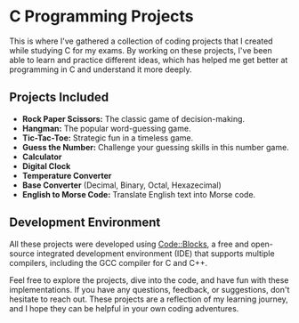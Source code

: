 # C Programming Projects

This is where I've gathered a collection of coding projects that I created while studying C for my exams. 
By working on these projects, I've been able to learn and practice different ideas, which has helped me get better at programming in C and understand it more deeply.

## Projects Included

- **Rock Paper Scissors:** The classic game of decision-making.
- **Hangman:** The popular word-guessing game.
- **Tic-Tac-Toe:** Strategic fun in a timeless game.
- **Guess the Number:** Challenge your guessing skills in this number game.
- **Calculator**
- **Digital Clock**
- **Temperature Converter** 
- **Base Converter** (Decimal, Binary, Octal, Hexazecimal)
- **English to Morse Code:** Translate English text into Morse code.

## Development Environment

All these projects were developed using [Code::Blocks](http://www.codeblocks.org/), a free and open-source integrated development environment (IDE) that supports multiple compilers, including the GCC compiler for C and C++.

Feel free to explore the projects, dive into the code, and have fun with these implementations. If you have any questions, feedback, or suggestions, don't hesitate to reach out. These projects are a reflection of my learning journey, and I hope they can be helpful in your own coding adventures.
